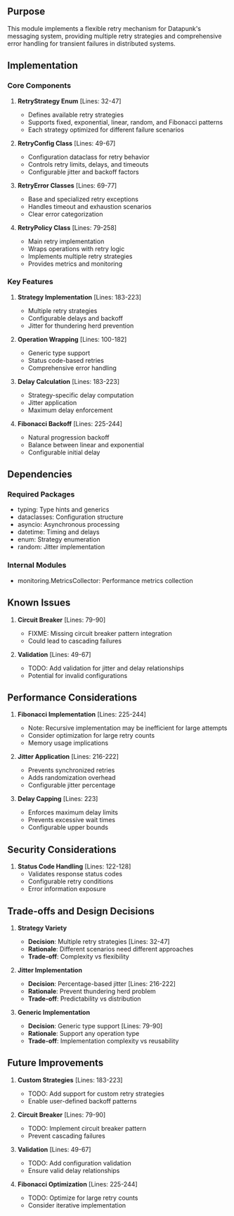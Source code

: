 ## Purpose

This module implements a flexible retry mechanism for Datapunk's messaging system, providing multiple retry strategies and comprehensive error handling for transient failures in distributed systems.

## Implementation

### Core Components

1. **RetryStrategy Enum** [Lines: 32-47]

   - Defines available retry strategies
   - Supports fixed, exponential, linear, random, and Fibonacci patterns
   - Each strategy optimized for different failure scenarios

2. **RetryConfig Class** [Lines: 49-67]

   - Configuration dataclass for retry behavior
   - Controls retry limits, delays, and timeouts
   - Configurable jitter and backoff factors

3. **RetryError Classes** [Lines: 69-77]

   - Base and specialized retry exceptions
   - Handles timeout and exhaustion scenarios
   - Clear error categorization

4. **RetryPolicy Class** [Lines: 79-258]
   - Main retry implementation
   - Wraps operations with retry logic
   - Implements multiple retry strategies
   - Provides metrics and monitoring

### Key Features

1. **Strategy Implementation** [Lines: 183-223]

   - Multiple retry strategies
   - Configurable delays and backoff
   - Jitter for thundering herd prevention

2. **Operation Wrapping** [Lines: 100-182]

   - Generic type support
   - Status code-based retries
   - Comprehensive error handling

3. **Delay Calculation** [Lines: 183-223]

   - Strategy-specific delay computation
   - Jitter application
   - Maximum delay enforcement

4. **Fibonacci Backoff** [Lines: 225-244]
   - Natural progression backoff
   - Balance between linear and exponential
   - Configurable initial delay

## Dependencies

### Required Packages

- typing: Type hints and generics
- dataclasses: Configuration structure
- asyncio: Asynchronous processing
- datetime: Timing and delays
- enum: Strategy enumeration
- random: Jitter implementation

### Internal Modules

- monitoring.MetricsCollector: Performance metrics collection

## Known Issues

1. **Circuit Breaker** [Lines: 79-90]

   - FIXME: Missing circuit breaker pattern integration
   - Could lead to cascading failures

2. **Validation** [Lines: 49-67]
   - TODO: Add validation for jitter and delay relationships
   - Potential for invalid configurations

## Performance Considerations

1. **Fibonacci Implementation** [Lines: 225-244]

   - Note: Recursive implementation may be inefficient for large attempts
   - Consider optimization for large retry counts
   - Memory usage implications

2. **Jitter Application** [Lines: 216-222]

   - Prevents synchronized retries
   - Adds randomization overhead
   - Configurable jitter percentage

3. **Delay Capping** [Lines: 223]
   - Enforces maximum delay limits
   - Prevents excessive wait times
   - Configurable upper bounds

## Security Considerations

1. **Status Code Handling** [Lines: 122-128]
   - Validates response status codes
   - Configurable retry conditions
   - Error information exposure

## Trade-offs and Design Decisions

1. **Strategy Variety**

   - **Decision**: Multiple retry strategies [Lines: 32-47]
   - **Rationale**: Different scenarios need different approaches
   - **Trade-off**: Complexity vs flexibility

2. **Jitter Implementation**

   - **Decision**: Percentage-based jitter [Lines: 216-222]
   - **Rationale**: Prevent thundering herd problem
   - **Trade-off**: Predictability vs distribution

3. **Generic Implementation**
   - **Decision**: Generic type support [Lines: 79-90]
   - **Rationale**: Support any operation type
   - **Trade-off**: Implementation complexity vs reusability

## Future Improvements

1. **Custom Strategies** [Lines: 183-223]

   - TODO: Add support for custom retry strategies
   - Enable user-defined backoff patterns

2. **Circuit Breaker** [Lines: 79-90]

   - TODO: Implement circuit breaker pattern
   - Prevent cascading failures

3. **Validation** [Lines: 49-67]

   - TODO: Add configuration validation
   - Ensure valid delay relationships

4. **Fibonacci Optimization** [Lines: 225-244]
   - TODO: Optimize for large retry counts
   - Consider iterative implementation
